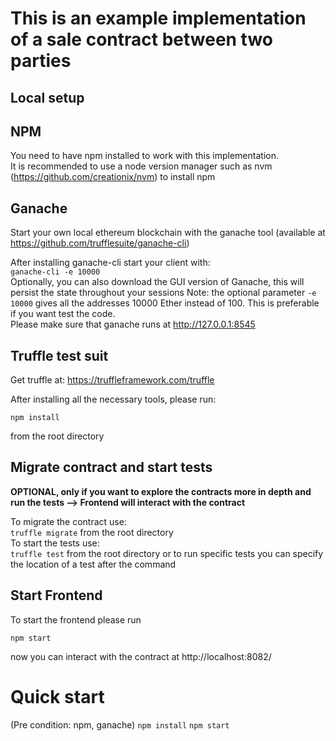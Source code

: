# This is an example implementation of a sale contract between two parties

## Local setup

## NPM
You need to have npm installed to work with this implementation.  
It is recommended to use a node version manager such as nvm  (https://github.com/creationix/nvm) to install npm

## Ganache
Start your own local ethereum blockchain with the ganache tool (available at https://github.com/trufflesuite/ganache-cli)


After installing ganache-cli start your client with:  
`ganache-cli -e 10000`  
Optionally, you can also download the GUI version of Ganache, this will persist the state throughout your sessions
Note: the optional parameter `-e 10000` gives all the addresses 10000 Ether instead of 100. This is preferable if you want test the code.  
Please make sure that ganache runs at http://127.0.0.1:8545

## Truffle test suit
Get truffle at: https://truffleframework.com/truffle

After installing all the necessary tools, please run:  

`npm install`  

from the root directory  
  

## Migrate contract and start tests
**OPTIONAL, only if you want to explore the contracts more in depth and run the tests --> Frontend will interact with the contract**  

To migrate the contract use:  
`truffle migrate` from the root directory  
To start the tests use:  
`truffle test` from the root directory or to run specific tests you can specify the location of a test after the command

## Start Frontend
To start the frontend please run  
  
`npm start`  

now you can interact with the contract at http://localhost:8082/

# Quick start
(Pre condition: npm, ganache)
`npm install`
`npm start`
